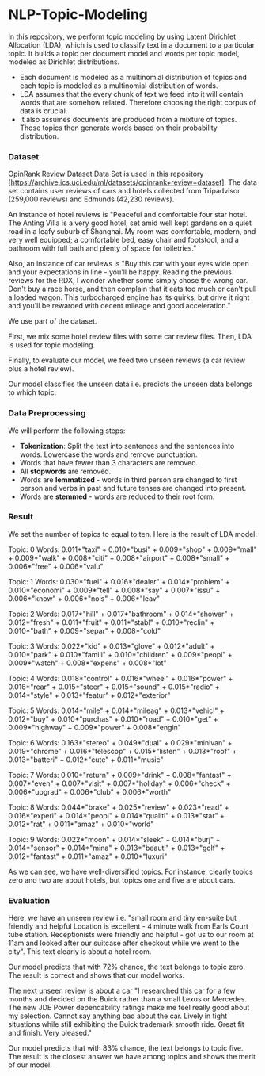 # NLP-Topic-Modeling

In this repository, we perform topic modeling by using Latent Dirichlet Allocation (LDA), which is used to classify text in a document to a particular topic. 
It builds a topic per document model and words per topic model, modeled as Dirichlet distributions. 

* Each document is modeled as a multinomial distribution of topics and each topic is modeled as a multinomial distribution of words.
* LDA assumes that the every chunk of text we feed into it will contain words that are somehow related. Therefore choosing the right corpus of data is crucial. 
* It also assumes documents are produced from a mixture of topics. Those topics then generate words based on their probability distribution. 

### Dataset
 
OpinRank Review Dataset Data Set is used in this repository [https://archive.ics.uci.edu/ml/datasets/opinrank+review+dataset]. The data set contains user reviews of cars and hotels collected from Tripadvisor (259,000 reviews) and Edmunds (42,230 reviews).

An instance of hotel reviews is "Peaceful and comfortable four star hotel. The Anting Villa is a very good hotel, set amid well kept gardens on a quiet road in a leafy suburb of Shanghai. My room was comfortable, modern, and very well equipped; a comfortable bed, easy chair and footstool, and a bathroom with full bath and plenty of space for toiletries."

Also, an instance of car reviews is "Buy this car with your eyes wide open and your expectations in line - you'll be happy. Reading the previous reviews for the RDX, I wonder whether some simply chose the wrong car. Don't buy a race horse, and then complain that it eats too much or can't pull a loaded wagon. This turbocharged engine has its quirks, but drive it right and you'll be rewarded with decent mileage and good acceleration."

We use part of the dataset.

First, we mix some hotel review files with some car review files. Then, LDA is used for topic modeling.

Finally, to evaluate our model, we feed two unseen reviews (a car review plus a hotel review).

Our model classifies the unseen data i.e. predicts the unseen data belongs to which topic.

### Data Preprocessing 

We will perform the following steps:

* **Tokenization**: Split the text into sentences and the sentences into words. Lowercase the words and remove punctuation.
* Words that have fewer than 3 characters are removed.
* All **stopwords** are removed.
* Words are **lemmatized** - words in third person are changed to first person and verbs in past and future tenses are changed into present.
* Words are **stemmed** - words are reduced to their root form.

### Result

We set the number of topics to equal to ten. Here is the result of LDA model:

Topic: 0 
Words: 0.011*"taxi" + 0.010*"busi" + 0.009*"shop" + 0.009*"mall" + 0.009*"walk" + 0.008*"citi" + 0.008*"airport" + 0.008*"small" + 0.006*"free" + 0.006*"valu"


Topic: 1 
Words: 0.030*"fuel" + 0.016*"dealer" + 0.014*"problem" + 0.010*"economi" + 0.009*"tell" + 0.008*"say" + 0.007*"issu" + 0.006*"know" + 0.006*"nois" + 0.006*"leav"


Topic: 2 
Words: 0.017*"hill" + 0.017*"bathroom" + 0.014*"shower" + 0.012*"fresh" + 0.011*"fruit" + 0.011*"stabl" + 0.010*"reclin" + 0.010*"bath" + 0.009*"separ" + 0.008*"cold"


Topic: 3 
Words: 0.022*"kid" + 0.013*"glove" + 0.012*"adult" + 0.010*"park" + 0.010*"famili" + 0.010*"children" + 0.009*"peopl" + 0.009*"watch" + 0.008*"expens" + 0.008*"lot"


Topic: 4 
Words: 0.018*"control" + 0.016*"wheel" + 0.016*"power" + 0.016*"rear" + 0.015*"steer" + 0.015*"sound" + 0.015*"radio" + 0.014*"style" + 0.013*"featur" + 0.012*"exterior"


Topic: 5 
Words: 0.014*"mile" + 0.014*"mileag" + 0.013*"vehicl" + 0.012*"buy" + 0.010*"purchas" + 0.010*"road" + 0.010*"get" + 0.009*"highway" + 0.009*"power" + 0.008*"engin"


Topic: 6 
Words: 0.163*"stereo" + 0.049*"dual" + 0.029*"minivan" + 0.019*"chrome" + 0.016*"telescop" + 0.015*"listen" + 0.013*"roof" + 0.013*"batteri" + 0.012*"cute" + 0.011*"music"


Topic: 7 
Words: 0.010*"return" + 0.009*"drink" + 0.008*"fantast" + 0.007*"even" + 0.007*"visit" + 0.007*"holiday" + 0.006*"check" + 0.006*"upgrad" + 0.006*"club" + 0.006*"worth"


Topic: 8 
Words: 0.044*"brake" + 0.025*"review" + 0.023*"read" + 0.016*"experi" + 0.014*"peopl" + 0.014*"qualiti" + 0.013*"star" + 0.012*"rat" + 0.011*"amaz" + 0.010*"world"


Topic: 9 
Words: 0.022*"moon" + 0.014*"sleek" + 0.014*"burj" + 0.014*"sensor" + 0.014*"mina" + 0.013*"beauti" + 0.013*"golf" + 0.012*"fantast" + 0.011*"amaz" + 0.010*"luxuri"

As we can see, we have well-diversified topics. For instance, clearly topics zero and two are about hotels, but topics 
one and five are about cars.

### Evaluation

Here, we have an unseen review i.e. "small room and tiny en-suite but friendly and helpful Location is excellent - 4 minute walk from Earls Court tube station. Receptionists were friendly and helpful - got us to our room at 11am and looked after our suitcase after checkout while we went to the city". This text clearly is about a hotel room.

Our model predicts that with 72% chance, the text belongs to topic zero. The result is correct and shows that our model works.

The next unseen review is about a car "I researched this car for a few months and decided on the Buick  rather than a small Lexus or Mercedes. The new JDE Power dependability ratings make me feel really good about my selection. Cannot say anything bad about the car. Lively in tight situations while still exhibiting the Buick trademark smooth ride. Great fit and finish. Very pleased."

Our model predicts that with 83% chance, the text belongs to topic five. The result is the closest answer we have among topics and shows the merit of our model.
